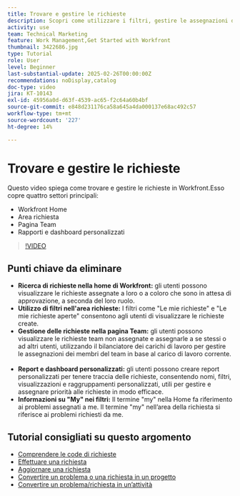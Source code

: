 ```yaml
---
title: Trovare e gestire le richieste
description: Scopri come utilizzare i filtri, gestire le assegnazioni dei team, creare rapporti e dashboard personalizzati e chiarire il significato di "personale" in contesti diversi per una gestione efficace delle richieste.
activity: use
team: Technical Marketing
feature: Work Management,Get Started with Workfront
thumbnail: 3422686.jpg
type: Tutorial
role: User
level: Beginner
last-substantial-update: 2025-02-26T00:00:00Z
recommendations: noDisplay,catalog
doc-type: video
jira: KT-10143
exl-id: 45956a0d-d63f-4539-ac65-f2c64a60b4bf
source-git-commit: e848d231176ca58a645a4da000137e68ac492c57
workflow-type: tm+mt
source-wordcount: '227'
ht-degree: 14%

---
```


# Trovare e gestire le richieste

Questo video spiega come trovare e gestire le richieste in Workfront. &#x200B; Esso copre quattro settori principali:

* Workfront Home
* Area richiesta
* Pagina Team&#x200B;
* Rapporti e dashboard personalizzati


>[!VIDEO](https://video.tv.adobe.com/v/3422686/?quality=12&learn=on&enablevpops)

## Punti chiave da eliminare

* **Ricerca di richieste nella home di Workfront:** gli utenti possono visualizzare le richieste assegnate a loro o a coloro che sono in attesa di approvazione, a seconda del loro ruolo. &#x200B;
* **Utilizzo di filtri nell&#39;area richieste:** I filtri come &quot;Le mie richieste&quot; e &quot;Le mie richieste aperte&quot; consentono agli utenti di visualizzare le richieste create. &#x200B;
* **Gestione delle richieste nella pagina Team:** gli utenti possono visualizzare le richieste team non assegnate e assegnarle a se stessi o ad altri utenti, utilizzando il bilanciatore dei carichi di lavoro per gestire le assegnazioni dei membri del team in base al carico di lavoro corrente. &#x200B;
* **Report e dashboard personalizzati:** gli utenti possono creare report personalizzati per tenere traccia delle richieste, consentendo nomi, filtri, visualizzazioni e raggruppamenti personalizzati, utili per gestire e assegnare priorità alle richieste in modo efficace. &#x200B;
* **Informazioni su &quot;My&quot; nei filtri:** Il termine &quot;my&quot; nella Home fa riferimento ai problemi assegnati a me. Il termine &quot;my&quot; nell’area della richiesta si riferisce ai problemi richiesti da me. &#x200B;


## Tutorial consigliati su questo argomento

* [Comprendere le code di richieste](/help/manage-work/request-queues/understand-request-queues.md)
* [Effettuare una richiesta](/help/manage-work/issues-requests/make-a-request.md)
* [Aggiornare una richiesta](/help/manage-work/issues-requests/update-a-request.md)
* [Convertire un problema o una richiesta in un progetto](/help/manage-work/issues-requests/create-a-project-from-a-request.md)
* [Convertire un problema/richiesta in un’attività](/help/manage-work/issues-requests/convert-issues-to-other-work-items.md)

